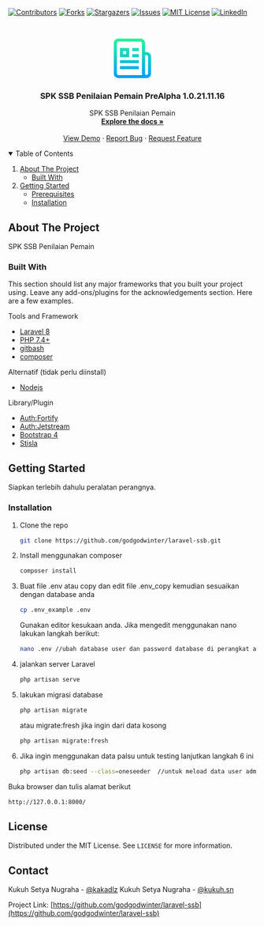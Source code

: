 <!--
*** Thanks for checking out the Best-README-Template. If you have a suggestion
*** that would make this better, please fork the repo and create a pull request
*** or simply open an issue with the tag "enhancement".
*** Thanks again! Now go create something AMAZING! :D
-->



<!-- PROJECT SHIELDS -->
<!--
*** I'm using markdown "reference style" links for readability.
*** Reference links are enclosed in brackets [ ] instead of parentheses ( ).
*** See the bottom of this document for the declaration of the reference variables
*** for contributors-url, forks-url, etc. This is an optional, concise syntax you may use.
*** https://www.markdownguide.org/basic-syntax/#reference-style-links
-->
[![Contributors][contributors-shield]][contributors-url]
[![Forks][forks-shield]][forks-url]
[![Stargazers][stars-shield]][stars-url]
[![Issues][issues-shield]][issues-url]
[![MIT License][license-shield]][license-url]
[![LinkedIn][linkedin-shield]][linkedin-url]



<!-- PROJECT LOGO -->
<br />
<p align="center">
  <a href="https://github.com/godgodwinter/README-TEMPLATE-laravel">
    <img src="images/logo.png" alt="Logo" width="80" height="80">
  </a>

  <h3 align="center">SPK SSB Penilaian Pemain PreAlpha 1.0.21.11.16</h3>

  <p align="center">
   SPK SSB Penilaian Pemain
    <br />
    <a href="https://github.com/godgodwinter/laravel-ssb"><strong>Explore the docs »</strong></a>
    <br />
    <br />
    <a href="https://treatment.baemon.web.id/">View Demo</a>
    ·
    <a href="https://twitter.com/kakadlz">Report Bug</a>
    ·
    <a href="https://twitter.com/kakadlz">Request Feature</a>
  </p>
</p>



<!-- TABLE OF CONTENTS -->
<details open="open">
  <summary>Table of Contents</summary>
  <ol>
    <li>
      <a href="#about-the-project">About The Project</a>
      <ul>
        <li><a href="#built-with">Built With</a></li>
      </ul>
    </li>
    <li>
      <a href="#getting-started">Getting Started</a>
      <ul>
        <li><a href="#prerequisites">Prerequisites</a></li>
        <li><a href="#installation">Installation</a></li>
      </ul>
    </li>
  </ol>
</details>



<!-- ABOUT THE PROJECT -->
## About The Project

<!-- [![Product Name Screen Shot][product-screenshot-ss0]](https://github.com/godgodwinter/laravel-ssb)
[![Product Name Screen Shot][product-screenshot-ss2]](https://github.com/godgodwinter/laravel-ssb)
[![Product Name Screen Shot][product-screenshot-ss3]](https://github.com/godgodwinter/laravel-ssb)
[![Product Name Screen Shot][product-screenshot-ss4]](https://github.com/godgodwinter/laravel-ssb)
[![Product Name Screen Shot][product-screenshot-ss1]](https://github.com/godgodwinter/laravel-ssb) -->
<!-- [![Product Name Screen Shot][product-classdiagram1]](https://github.com/godgodwinter/laravel-ssb) -->

SPK SSB Penilaian Pemain

### Built With

This section should list any major frameworks that you built your project using. Leave any add-ons/plugins for the acknowledgements section. Here are a few examples.
<!-- * [Bootstrap](https://getbootstrap.com) -->
<!-- * [JQuery](https://jquery.com) -->
Tools and Framework
* [Laravel 8](https://laravel.com)
* [PHP 7.4+](https://php.net)
* [gitbash](https://git-scm.com/downloads)
* [composer](https://getcomposer.org/)


Alternatif (tidak perlu diinstall)
<!-- * [docker](https://www.docker.com/) -->
* [Nodejs](https://node.js)

Library/Plugin
* [Auth:Fortify](#)
* [Auth:Jetstream](#)
* [Bootstrap 4](https://getbootstrap.com/docs/4.0/getting-started/introduction/)
* [Stisla](https://github.com/stisla/stisla)


<!-- Fitur Utama
* [Menejemen Data Produk dan Treatment](#)
* [Menejemen Dokter](#)
* [Menejemen Member dan Penjadwalan Perawatan](#)
* [Pengingat SMS gateway](#) -->


<!-- Docker
* [mysql dan settings database](#)
* [phpmyadmin](#) -->


<!-- GETTING STARTED -->
## Getting Started

Siapkan terlebih dahulu peralatan perangnya.

<!-- ### Prerequisites

This is an example of how to list things you need to use the software and how to install them.
* npm
  ```sh
  npm install npm@latest -g
  ``` -->

### Installation

<!-- 1. Get a free API Key at [https://example.com](https://example.com) -->
1. Clone the repo
   ```sh
   git clone https://github.com/godgodwinter/laravel-ssb.git
   ```
2. Install menggunakan composer
   ```sh
   composer install
   ```
3. Buat file .env atau copy dan edit file .env_copy kemudian sesuaikan dengan database anda
   ```sh
   cp .env_example .env 
   ```
   Gunakan editor kesukaan anda. Jika mengedit menggunakan nano lakukan langkah berikut:

   ```sh
   nano .env //ubah database user dan password database di perangkat anda
   ```

4. jalankan server Laravel
   ```sh
   php artisan serve
   ```
5. lakukan migrasi database
   ```sh
   php artisan migrate
   ```
   atau migrate:fresh jika ingin dari data kosong
   ```sh
   php artisan migrate:fresh
   ```
6. Jika ingin menggunakan data palsu untuk testing lanjutkan langkah 6 ini
   ```sh
   php artisan db:seed --class=oneseeder  //untuk meload data user admin@gmail.com pass 12345678
   ```
   

   

Buka browser dan tulis alamat berikut
   
   ```sh
   http://127.0.0.1:8000/
   ```




<!-- LICENSE -->
## License

Distributed under the MIT License. See `LICENSE` for more information.



<!-- CONTACT -->
## Contact

Kukuh Setya Nugraha - [@kakadlz](https://twitter.com/kakadlz) 
Kukuh Setya Nugraha - [@kukuh.sn](https://www.instagram.com/kukuh.sn/) 

Project Link: [https://github.com/godgodwinter/laravel-ssb](https://github.com/godgodwinter/laravel-ssb)






<!-- MARKDOWN LINKS & IMAGES -->
<!-- https://www.markdownguide.org/basic-syntax/#reference-style-links -->
[contributors-shield]: https://img.shields.io/github/contributors/godgodwinter/laravel-ssb.svg?style=for-the-badge
[contributors-url]: https://github.com/godgodwinter/laravel-ssb/graphs/contributors
[forks-shield]: https://img.shields.io/github/forks/godgodwinter/laravel-ssb.svg?style=for-the-badge
[forks-url]: https://github.com/godgodwinter/laravel-ssb/network/members
[stars-shield]: https://img.shields.io/github/stars/godgodwinter/laravel-ssb.svg?style=for-the-badge
[stars-url]: https://github.com/godgodwinter/laravel-ssb/stargazers
[issues-shield]: https://img.shields.io/github/issues/godgodwinter/laravel-ssb.svg?style=for-the-badge
[issues-url]: https://github.com/godgodwinter/laravel-ssb/issues
[license-shield]: https://img.shields.io/github/license/godgodwinter/laravel-ssb.svg?style=for-the-badge
[license-url]: https://github.com/godgodwinter/laravel-ssb/blob/master/LICENSE.txt
[linkedin-shield]: https://img.shields.io/badge/-LinkedIn-black.svg?style=for-the-badge&logo=linkedin&colorB=555
[linkedin-url]: https://www.instagram.com/kukuh.sn/
[product-screenshot-ss0]: images/landing_index.png
[product-screenshot-ss1]: images/chating.png
[product-screenshot-ss2]: images/jawaltreadment.png
[product-screenshot-ss3]: images/reminder.png
[product-screenshot-ss4]: images/transaksicart.png
